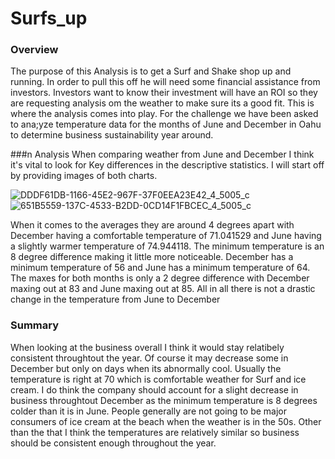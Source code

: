 # Surfs_up
### Overview
The purpose of this Analysis is to get a Surf and Shake shop up and running. In order to pull this off he will need some financial assistance from
investors. Investors want to know their investment will have an ROI so they are requesting analysis om the weather to make sure its a good fit. This
is where the analysis comes into play. For the challenge we have been asked to ana;yze temperature data for the months of June and December in Oahu to determine business sustainability year around.

###n Analysis
When comparing weather from June and December I think it's vital to look for Key differences in the descriptive statistics. I will start
off by providing images of both charts.

![DDDF61DB-1166-45E2-967F-37F0EEA23E42_4_5005_c](https://user-images.githubusercontent.com/112785655/201253480-01a77e05-abf5-40c2-a712-10968fe9c56a.jpeg)
![651B5559-137C-4533-B2DD-0CD14F1FBCEC_4_5005_c](https://user-images.githubusercontent.com/112785655/201253490-b6e1c116-e05b-4e55-9b91-7bb84550b555.jpeg)

When it comes to the averages they are around 4 degrees apart with December having a comfortable temperature of 71.041529 and June having a slightly warmer 
temperature of 74.944118. The minimum temperature is an 8 degree difference making it little more noticeable. December has a minimum temperature of 56 and June has a minimum temperature of 64. The maxes for both months is only a 2 degree difference with December maxing out at 83 and June maxing out at 85. All 
in all there is not a drastic change in the temperature from June to December

### Summary
When looking at the business overall I think it would stay relatibely consistent throughtout the year. Of course it may decrease some in December but only on days when its abnormally cool. Usually the temperature is right at 70 which is comfortable weather for Surf and ice cream. I do think the company should account for a slight decrease in business throughtout December as the minimum temperature is 8 degrees colder than it is in June. People generally are not going to be major consumers of ice cream at the beach when the weather is in the 50s. Other than the that I think the temperatures are relatively similar so business should be consistent enough throughout the year. 
